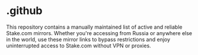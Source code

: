 # .github
This repository contains a manually maintained list of active and reliable Stake.com mirrors. Whether you're accessing from Russia or anywhere else in the world, use these mirror links to bypass restrictions and enjoy uninterrupted access to Stake.com without VPN or proxies.
